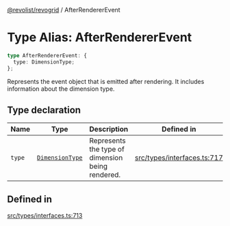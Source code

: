 [@revolist/revogrid](README.md) / AfterRendererEvent

# Type Alias: AfterRendererEvent

```ts
type AfterRendererEvent: {
  type: DimensionType;
};
```

Represents the event object that is emitted after rendering.
It includes information about the dimension type.

## Type declaration

| Name | Type | Description | Defined in |
| ------ | ------ | ------ | ------ |
| `type` | [`DimensionType`](TypeAlias.DimensionType.md) | Represents the type of dimension being rendered. | [src/types/interfaces.ts:717](https://github.com/revolist/revogrid/blob/b237f8e2bf171382439be1d1cad91b20987b8302/src/types/interfaces.ts#L717) |

## Defined in

[src/types/interfaces.ts:713](https://github.com/revolist/revogrid/blob/b237f8e2bf171382439be1d1cad91b20987b8302/src/types/interfaces.ts#L713)
